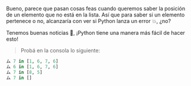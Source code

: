 Bueno, parece que pasan cosas feas cuando queremos saber la posición de un elemento que no está en la lista. Así que para saber si un elemento pertenece o no, alcanzaría con ver si Python lanza un error :boom:, ¿no?

Tenemos buenas noticias :newspaper:, ¡Python tiene una manera más fácil de hacer esto!

> Probá en la consola lo siguiente:
>
```python
ム 7 in [1, 6, 7, 6]
ム 6 in [1, 6, 7, 6]
ム 7 in [8, 5]
ム 7 in []
```

